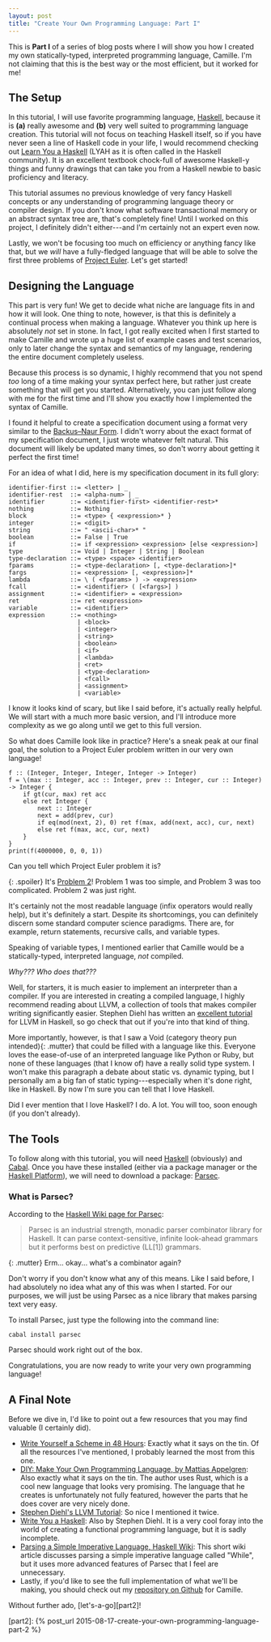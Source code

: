 ```yaml
---
layout: post
title: "Create Your Own Programming Language: Part I"
---
```


This is **Part I** of a series of blog posts where I will show you how I created
my own statically-typed, interpreted programming language, Camille. I'm not
claiming that this is the best way or the most efficient, but it worked for me!

## The Setup

In this tutorial, I will use favorite programming language, [Haskell][haskell],
because it is **(a)** really awesome and **(b)** very well suited to programming
language creation. This tutorial will not focus on teaching Haskell itself, so
if you have never seen a line of Haskell code in your life, I would recommend
checking out [Learn You a Haskell][lyah] (LYAH as it is often called in the
Haskell community). It is an excellent textbook chock-full of awesome Haskell-y
things and funny drawings that can take you from a Haskell newbie to basic
proficiency and literacy.

This tutorial assumes no previous knowledge of very fancy Haskell concepts or
any understanding of programming language theory or compiler design. If you
don't know what software transactional memory or an abstract syntax tree are,
that's completely fine! Until I worked on this project, I definitely didn't
either---and I'm certainly not an expert even now.

Lastly, we won't be focusing too much on efficiency or anything fancy like that,
but we *will* have a fully-fledged language that will be able to solve the first
three problems of [Project Euler][project-euler]. Let's get started!

## Designing the Language

This part is very fun! We get to decide what niche are language fits in and how
it will look. One thing to note, however, is that this is definitely a continual
process when making a language. Whatever you think up here is absolutely *not*
set in stone. In fact, I got really excited when I first started to make Camille
and wrote up a huge list of example cases and test scenarios, only to later
change the syntax and semantics of my language, rendering the entire document
completely useless.

Because this process is so dynamic, I highly recommend that you not spend *too*
long of a time making your syntax perfect here, but rather just create something
that will get you started. Alternatively, you can just follow along with me for
the first time and I'll show you exactly how I implemented the syntax of
Camille.

I found it helpful to create a specification document using a format very
similar to the [Backus–Naur Form][bnf]. I didn't worry about the exact format of
my specification document, I just wrote whatever felt natural. This document
will likely be updated many times, so don't worry about getting it perfect the
first time!

For an idea of what I did, here is my specification document in its full glory:

    identifier-first ::= <letter> | _
    identifier-rest  ::= <alpha-num> | _
    identifier       ::= <identifier-first> <identifier-rest>*
    nothing          ::= Nothing
    block            ::= <type> { <expression>* }
    integer          ::= <digit>
    string           ::= " <ascii-char>* "
    boolean          ::= False | True
    if               ::= if <expression> <expression> [else <expression>]
    type             ::= Void | Integer | String | Boolean
    type-declaration ::= <type> <space> <identifier>
    fparams          ::= <type-declaration> [, <type-declaration>]*
    fargs            ::= <expression> [, <expression>]*
    lambda           ::= \ ( <fparams> ) -> <expression>
    fcall            ::= <identifier> ( [<fargs>] )
    assignment       ::= <identifier> = <expression>
    ret              ::= ret <expression>
    variable         ::= <identifier>
    expression       ::= <nothing>
                       | <block>
                       | <integer>
                       | <string>
                       | <boolean>
                       | <if>
                       | <lambda>
                       | <ret>
                       | <type-declaration>
                       | <fcall>
                       | <assignment>
                       | <variable>

I know it looks kind of scary, but like I said before, it's actually really
helpful. We will start with a much more basic version, and I'll introduce more
complexity as we go along until we get to this full version.

So what does Camille look like in practice? Here's a sneak peak at our final
goal, the solution to a Project Euler problem written in our very own language!

    f :: (Integer, Integer, Integer, Integer -> Integer)
    f = \(max :: Integer, acc :: Integer, prev :: Integer, cur :: Integer) -> Integer {
        if gt(cur, max) ret acc
        else ret Integer {
            next :: Integer
            next = add(prev, cur)
            if eq(mod(next, 2), 0) ret f(max, add(next, acc), cur, next)
            else ret f(max, acc, cur, next)
        }
    }
    print(f(4000000, 0, 0, 1))

Can you tell which Project Euler problem it is?

{: .spoiler}
It's [Problem 2][pe2]! Problem 1 was too simple, and Problem 3 was too
complicated. Problem 2 was just right.

It's certainly not the most readable language (infix operators would really
help), but it's definitely a start. Despite its shortcomings, you can definitely
discern some standard computer science paradigms. There are, for example, return
statements, recursive calls, and variable types.

Speaking of variable types, I mentioned earlier that Camille would be a
statically-typed, interpreted language, *not* compiled.

*Why??? Who does that???*

Well, for starters, it is much easier to implement an interpreter than a
compiler. If you are interested in creating a compiled language, I highly
recommend reading about LLVM, a collection of tools that makes compiler writing
significantly easier. Stephen Diehl has written an [excellent
tutorial][haskell-llvm] for LLVM in Haskell, so go check that out if you're into
that kind of thing.

More importantly, however, is that I saw a Void <span>(category theory pun
intended)</span>{: .mutter} that could be filled with a language like this.
Everyone loves the ease-of-use of an interpreted language like Python or Ruby,
but none of these languages (that I know of) have a really solid type system. I
won't make this paragraph a debate about static vs. dynamic typing, but I
personally am a big fan of static typing---especially when it's done right, like
in Haskell. By now I'm sure you can tell that I love Haskell.

Did I ever mention that I love Haskell? I do. A lot. You will too, soon enough
(if you don't already).

## The Tools

To follow along with this tutorial, you will need [Haskell][haskell] (obviously)
and [Cabal][cabal].  Once you have these installed (either via a package manager
or the [Haskell Platform][haskell-platform]), we will need to download a
package: [Parsec][parsec].

### What is Parsec?

According to the [Haskell Wiki page for Parsec][haskell-wiki-parsec]:

> Parsec is an industrial strength, monadic parser combinator library for
Haskell. It can parse context-sensitive, infinite look-ahead grammars but it
performs best on predictive (LL[1]) grammars.

{: .mutter}
Erm... okay... what's a combinator again?

Don't worry if you don't know what any of this means. Like I said before, I had
absolutely no idea what any of this was when I started. For our purposes, we
will just be using Parsec as a nice library that makes parsing text very easy.

To install Parsec, just type the following into the command line:

    cabal install parsec

Parsec should work right out of the box.

Congratulations, you are now ready to write your very own programming language!

## A Final Note

Before we dive in, I'd like to point out a few resources that you may find
valuable (I certainly did).

- [Write Yourself a Scheme in 48 Hours][write-a-scheme]: Exactly what it says on
    the tin. Of all the resources I've mentioned, I probably learned the most
    from this one.
- [DIY: Make Your Own Programming Language, by Mattias Appelgren][diy]: Also
    exactly what it says on the tin. The author uses Rust, which is a cool new
    language that looks very promising. The language that he creates is
    unfortunately not
    fully featured, however the parts that he does cover are very nicely done.
- [Stephen Diehl's LLVM Tutorial][haskell-llvm]: So nice I mentioned it twice.
- [Write You a Haskell][wyah]: Also by Stephen Diehl. It is a very cool
    foray into the world of creating a functional programming language, but it
    is sadly incomplete.
- [Parsing a Simple Imperative Language, Haskell Wiki][while]: This short wiki
    article discusses parsing a simple imperative language called "While", but
    it uses more advanced features of Parsec that I feel are unnecessary.
- Lastly, if you'd like to see the full implementation of what we'll be making,
    you should check out my [repository on Github][camille] for Camille.

Without further ado, [let's-a-go][part2]!

[project-euler]: http://projecteuler.net
[haskell]: http://haskell.org/
[lyah]: http://learnyouahaskell.com/
[bnf]: https://en.wikipedia.org/wiki/Backus%E2%80%93Naur_Form
[pe2]: https://projecteuler.net/problem=2
[haskell-llvm]: http://www.stephendiehl.com/llvm/
[cabal]: https://www.haskell.org/cabal/
[haskell-platform]: https://www.haskell.org/platform/
[parsec]: https://hackage.haskell.org/package/parsec
[haskell-wiki-parsec]: https://wiki.haskell.org/Parsec
[write-a-scheme]: https://en.wikibooks.org/wiki/Write_Yourself_a_Scheme_in_48_Hours
[diy]: http://blog.ppelgren.se/2015-01-03/DIY-Make-Your-Own-Programming-language/
[wyah]: http://dev.stephendiehl.com/fun/
[while]: https://wiki.haskell.org/Parsing_a_simple_imperative_language
[camille]: https://github.com/jlubi333/Camille
[part2]: {% post_url 2015-08-17-create-your-own-programming-language-part-2 %}
